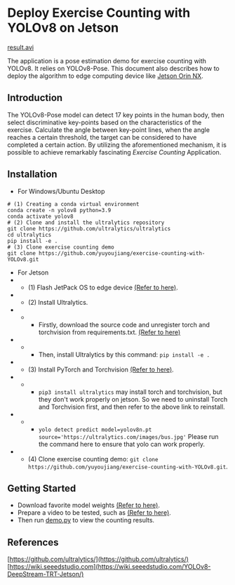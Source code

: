# Deploy Exercise Counting with YOLOv8 on Jetson

[result.avi](resource%2Fresult.avi)

The application is a pose estimation demo for exercise counting with YOLOv8. 
It relies on YOLOv8-Pose.
This document also describes how to deploy the algorithm to edge computing device 
like [Jetson Orin NX](https://www.seeedstudio.com/reComputer-J4011-p-5585.html?queryID=7e0c2522ee08fd79748dfc07645fdd96&objectID=5585&indexName=bazaar_retailer_products).


## Introduction

The YOLOv8-Pose model can detect 17 key points in the human body, 
then select discriminative key-points based on the characteristics of the exercise. 
Calculate the angle between key-point lines, 
when the angle reaches a certain threshold, the target can be considered to have completed a certain action.
By utilizing the aforementioned mechanism, 
it is possible to achieve remarkably fascinating *Exercise Counting* Application.

## Installation

- For Windows/Ubuntu Desktop
```
# (1) Creating a conda virtual environment
conda create -n yolov8 python=3.9
conda activate yolov8
# (2) Clone and install the ultralytics repository
git clone https://github.com/ultralytics/ultralytics
cd ultralytics
pip install -e .
# (3) Clone exercise counting demo
git clone https://github.com/yuyoujiang/exercise-counting-with-YOLOv8.git
```

- For Jetson
- - (1) Flash JetPack OS to edge device [(Refer to here)](https://wiki.seeedstudio.com/reComputer_J4012_Flash_Jetpack/).
- - (2) Install Ultralytics.
- - - Firstly, download the source code and unregister torch and torchvision from requirements.txt. [(Refer to here)](https://wiki.seeedstudio.com/YOLOv8-DeepStream-TRT-Jetson/#install-necessary-packages)
- - - Then, install Ultralytics by this command: `pip install -e .`
- - (3) Install PyTorch and Torchvision [(Refer to here)](https://wiki.seeedstudio.com/YOLOv8-DeepStream-TRT-Jetson/#install-pytorch-and-torchvision).
- - - `pip3 install ultralytics` may install torch and torchvision, but they don't work properly on jetson. So we need to uninstall Torch and Torchvision first, and then refer to the above link to reinstall.
- - - `yolo detect predict model=yolov8n.pt source='https://ultralytics.com/images/bus.jpg'` Please run the command here to ensure that yolo can work properly.
- - (4) Clone exercise counting demo: `git clone https://github.com/yuyoujiang/exercise-counting-with-YOLOv8.git`. 


## Getting Started

- Download favorite model weights [(Refer to here)](https://docs.ultralytics.com/tasks/pose/#models).
- Prepare a video to be tested, such as [(Refer to here)](https://github.com/yuyoujiang/test_video).
- Then run [demo.py](./demo.py) to view the counting results.


## References

[https://github.com/ultralytics/](https://github.com/ultralytics/)  
[https://wiki.seeedstudio.com](https://wiki.seeedstudio.com/YOLOv8-DeepStream-TRT-Jetson/)